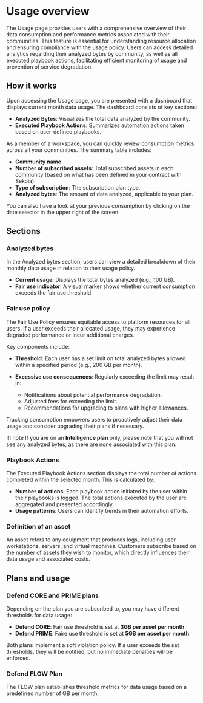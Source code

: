 # Usage overview

The Usage page provides users with a comprehensive overview of their data consumption and performance metrics associated with their communities. This feature is essential for understanding resource allocation and ensuring compliance with the usage policy. Users can access detailed analytics regarding their analyzed bytes by community, as well as all executed playbook actions, facilitating efficient monitoring of usage and prevention of service degradation.

## How it works

Upon accessing the Usage page, you are presented with a dashboard that displays current month data usage. The dashboard consists of key sections:

- **Analyzed Bytes**: Visualizes the total data analyzed by the community.
- **Executed Playbook Actions**: Summarizes automation actions taken based on user-defined playbooks. 

As a member of a workspace, you can quickly review consumption metrics across all your communities. The summary table includes:

- **Community name**
- **Number of subscribed assets**: Total subscribed assets in each community (based on what has been defined in your contract with Sekoia). 
- **Type of subscription**: The subscription plan type.
- **Analyzed bytes**: The amount of data analyzed, applicable to your plan.

You can also have a look at your previous consumption by clicking on the date selector in the upper right of the screen. 

## Sections

### Analyzed bytes

In the Analyzed bytes section, users can view a detailed breakdown of their monthly data usage in relation to their usage policy.

- **Current usage**: Displays the total bytes analyzed (e.g., 100 GB).
- **Fair use indicator**: A visual marker shows whether current consumption exceeds the fair use threshold.

### Fair use policy

The Fair Use Policy ensures equitable access to platform resources for all users. If a user exceeds their allocated usage, they may experience degraded performance or incur additional charges. 

Key components include:

- **Threshold:** Each user has a set limit on total analyzed bytes allowed within a specified period (e.g., 200 GB per month).
- **Excessive use consequences**: Regularly exceeding the limit may result in:
  
  - Notifications about potential performance degradation.
  - Adjusted fees for exceeding the limit.
  - Recommendations for upgrading to plans with higher allowances.

Tracking consumption empowers users to proactively adjust their data usage and consider upgrading their plans if necessary.

!!! note
    If you are on an **Intelligence plan** only, please note that you will not see any analyzed bytes, as there are none associated with this plan.

### Playbook Actions

The Executed Playbook Actions section displays the total number of actions completed within the selected month. This is calculated by:

- **Number of actions**: Each playbook action initiated by the user within their playbooks is logged. The total actions executed by the user are aggregated and presented accordingly.
- **Usage patterns**: Users can identify trends in their automation efforts. 

### Definition of an asset

An asset refers to any equipment that produces logs, including user workstations, servers, and virtual machines. Customers subscribe based on the number of assets they wish to monitor, which directly influences their data usage and associated costs.

## Plans and usage

### Defend CORE and PRIME plans

Depending on the plan you are subscribed to, you may have different thresholds for data usage:

- **Defend CORE**: Fair use threshold is set at **3GB per asset per month**.
- **Defend PRIME**: Faire use threshold is set at **5GB per asset per month**.

Both plans implement a soft violation policy. If a user exceeds the set thresholds, they will be notified, but no immediate penalties will be enforced.

### Defend FLOW Plan

The FLOW plan establishes threshold metrics for data usage based on a predefined number of GB per month. 

